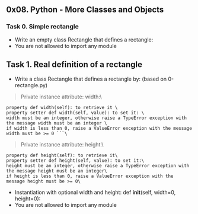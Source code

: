 ## 0x08. Python - More Classes and Objects

### Task 0. Simple rectangle
- Write an empty class Rectangle that defines a rectangle:
- You are not allowed to import any module

## Task 1. Real definition of a rectangle
- Write a class Rectangle that defines a rectangle by: (based on 0-rectangle.py)
> Private instance attribute: width:\
``` 
property def width(self): to retrieve it \
property setter def width(self, value): to set it: \
width must be an integer, otherwise raise a TypeError exception with the message width must be an integer \
if width is less than 0, raise a ValueError exception with the message width must be >= 0 ```\
```
> Private instance attribute: height:\
```
property def height(self): to retrieve it\
property setter def height(self, value): to set it:\
height must be an integer, otherwise raise a TypeError exception with the message height must be an integer\
if height is less than 0, raise a ValueError exception with the message height must be >= 0\
```
- Instantiation with optional width and height: def __init__(self, width=0, height=0):
- You are not allowed to import any module
